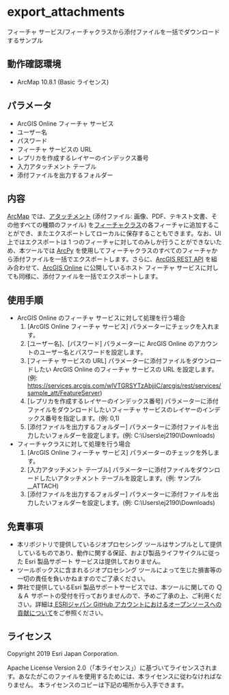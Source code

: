 ﻿# export_attachments

フィーチャ サービス/フィーチャクラスから添付ファイルを一括でダウンロードするサンプル

## 動作確認環境

* ArcMap 10.8.1 (Basic ライセンス)

## パラメータ

* ArcGIS Online フィーチャ サービス
* ユーザー名
* パスワード
* フィーチャ サービスの URL
* レプリカを作成するレイヤーのインデックス番号
* 入力アタッチメント テーブル
* 添付ファイルを出力するフォルダー

## 内容

[ArcMap](https://desktop.arcgis.com/ja/arcmap/) では、[アタッチメント](https://desktop.arcgis.com/ja/arcmap/latest/manage-data/editing-attributes/enabling-attachments-on-a-feature-class.htm) (添付ファイル: 画像、PDF、テキスト文書、その他すべての種類のファイル) を[フィーチャクラス](https://www.esrij.com/gis-guide/arcgis-basic/feature-featureclass/)の各フィーチャに追加することができ、またエクスポートしてローカルに保存することもできます。なお、UI 上ではエクスポートは 1 つのフィーチャに対してのみしか行うことができないため、本ツールでは [ArcPy](https://pro.arcgis.com/ja/pro-app/latest/arcpy/get-started/what-is-arcpy-.htm) を使用してフィーチャクラスのすべてのフィーチャから添付ファイルを一括でエクスポートします。さらに、[ArcGIS REST API](https://developers.arcgis.com/rest/) を組み合わせて、[ArcGIS Online](https://www.esrij.com/products/arcgis-online/) に公開しているホスト フィーチャ サービスに対しても同様に、添付ファイルを一括でエクスポートします。

## 使用手順
* ArcGIS Online のフィーチャ サービスに対して処理を行う場合
  1. [ArcGIS Online フィーチャ サービス] パラメーターにチェックを入れます。
  2. [ユーザー名]、[パスワード] パラメーターに ArcGIS Online のアカウントのユーザー名とパスワードを設定します。
  3. [フィーチャ サービスの URL] パラメーターに添付ファイルをダウンロードしたい ArcGIS Online のフィーチャ サービスの URL を設定します。(例: https://services.arcgis.com/wlVTGRSYTzAbjjiC/arcgis/rest/services/sample_att/FeatureServer)
  4. [レプリカを作成するレイヤーのインデックス番号] パラメーターに添付ファイルをダウンロードしたいフィーチャ サービスのレイヤーのインデックス番号を指定します。(例: 0,1)
  5. [添付ファイルを出力するフォルダー] パラメーターに添付ファイルを出力したいフォルダーを設定します。(例: C:\Users\ej2190\Downloads)
* フィーチャクラスに対して処理を行う場合
  1. [ArcGIS Online フィーチャ サービス] パラメーターのチェックを外します。
  2. [入力アタッチメント テーブル] パラメーターに添付ファイルをダウンロードしたいアタッチメント テーブルを設定します。(例: サンプル__ATTACH)
  3. [添付ファイルを出力するフォルダー] パラメーターに添付ファイルを出力したいフォルダーを設定します。(例: C:\Users\ej2190\Downloads)

## 免責事項

  * 本リポジトリで提供しているジオプロセシング ツールはサンプルとして提供しているものであり、動作に関する保証、および製品ライフサイクルに従った Esri 製品サポート サービスは提供しておりません。
  * ツールボックスに含まれるジオプロセシング ツールによって生じた損害等の一切の責任を負いかねますのでご了承ください。
  * 弊社で提供しているEsri 製品サポートサービスでは、本ツールに関しての Ｑ＆Ａ サポートの受付を行っておりませんので、予めご了承の上、ご利用ください。詳細は[
ESRIジャパン GitHub アカウントにおけるオープンソースへの貢献について](https://github.com/EsriJapan/contributing)をご参照ください。

## ライセンス
Copyright 2019 Esri Japan Corporation.

Apache License Version 2.0（「本ライセンス」）に基づいてライセンスされます。あなたがこのファイルを使用するためには、本ライセンスに従わなければなりません。
本ライセンスのコピーは下記の場所から入手できます。